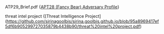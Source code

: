 ATP29_Brief.pdf {[APT28 (Fancy Bear) Adversary Profile](https://github.com/sirinagoolbis/sirina.goolbis.github.io/blob/cbf4a4f90caeec3c774d2dd6239b4e089f62a563/APT28%20Adversary%20Profile.pdf)}

threat intel project {[Threat Intelligence Project]
(https://github.com/sirinagoolbis/sirina.goolbis.github.io/blob/95a8969417ef5df6b905299727035879b4438b90/threat%20intel%20project.pdf)

